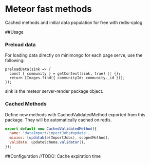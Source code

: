 # Meteor fast methods

Cached methods and initial data population for free with redis-oplog.


##Usage
### Preload data
For loading data directly on minimongo for each page serve, use the following:
```
preloadData(sink => {
  const { community } = getContext(sink, true) || {};
  return [Images.find({ communityId: community._id })];
});
```
sink is the meteor server-render package object.

### Cached Methods
Define new methods with CachedValidatedMethod exported from this package. They will be automatically cached on redis.
```javascript
export default new CachedValidatedMethod({
  name: 'dataImport/importJobs#update',
  mixins: [updatable(ImportJobs), scopedMethod],
  validate: updateSchema.validator(),
});
```

##Configuration
//TODO: Cache expiration time